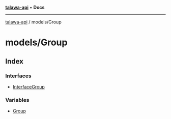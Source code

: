 [**talawa-api**](../../README.md) • **Docs**

***

[talawa-api](../../modules.md) / models/Group

# models/Group

## Index

### Interfaces

- [InterfaceGroup](interfaces/InterfaceGroup.md)

### Variables

- [Group](variables/Group.md)
